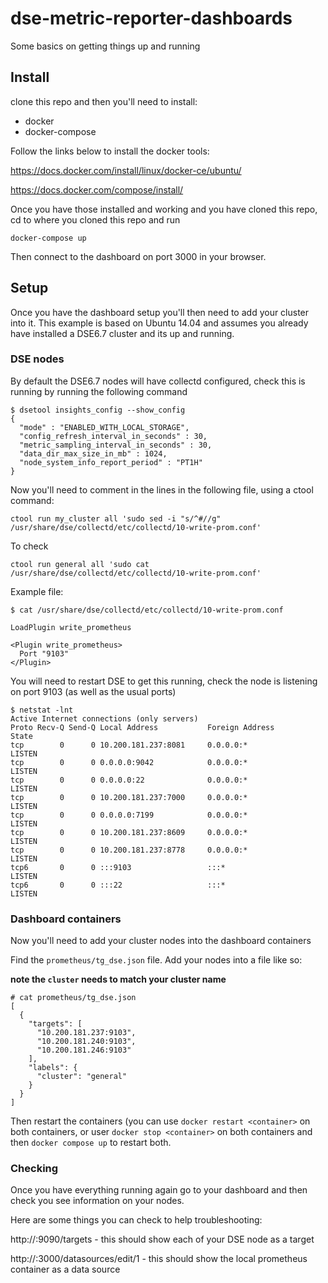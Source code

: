 # dse-metric-reporter-dashboards

Some basics on getting things up and running

## Install

clone this repo and then you'll need to install:

* docker
* docker-compose

Follow the links below to install the docker tools:

https://docs.docker.com/install/linux/docker-ce/ubuntu/

https://docs.docker.com/compose/install/

Once you have those installed and working and you have cloned this repo,
cd to where you cloned this repo and run

```
docker-compose up
```

Then connect to the dashboard on port 3000 in your browser.

## Setup

Once you have the dashboard setup you'll then need to add your cluster into it. This example is based on Ubuntu 14.04 and assumes you already have installed a DSE6.7 cluster and its up and running.

### DSE nodes

By default the DSE6.7 nodes will have collectd configured, check this is running by running the following command

```
$ dsetool insights_config --show_config
{
  "mode" : "ENABLED_WITH_LOCAL_STORAGE",
  "config_refresh_interval_in_seconds" : 30,
  "metric_sampling_interval_in_seconds" : 30,
  "data_dir_max_size_in_mb" : 1024,
  "node_system_info_report_period" : "PT1H"
}
```

Now you'll need to comment in the lines in the following file, using a ctool command:

```
ctool run my_cluster all 'sudo sed -i "s/^#//g" /usr/share/dse/collectd/etc/collectd/10-write-prom.conf'
```

To check

```
ctool run general all 'sudo cat /usr/share/dse/collectd/etc/collectd/10-write-prom.conf'
```

Example file:

```
$ cat /usr/share/dse/collectd/etc/collectd/10-write-prom.conf

LoadPlugin write_prometheus

<Plugin write_prometheus>
  Port "9103"
</Plugin>
```

You will need to restart DSE to get this running, check the node is listening on port 9103 (as well as the usual ports)

```
$ netstat -lnt
Active Internet connections (only servers)
Proto Recv-Q Send-Q Local Address           Foreign Address         State
tcp        0      0 10.200.181.237:8081     0.0.0.0:*               LISTEN
tcp        0      0 0.0.0.0:9042            0.0.0.0:*               LISTEN
tcp        0      0 0.0.0.0:22              0.0.0.0:*               LISTEN
tcp        0      0 10.200.181.237:7000     0.0.0.0:*               LISTEN
tcp        0      0 0.0.0.0:7199            0.0.0.0:*               LISTEN
tcp        0      0 10.200.181.237:8609     0.0.0.0:*               LISTEN
tcp        0      0 10.200.181.237:8778     0.0.0.0:*               LISTEN
tcp6       0      0 :::9103                 :::*                    LISTEN
tcp6       0      0 :::22                   :::*                    LISTEN
```

### Dashboard containers

Now you'll need to add your cluster nodes into the dashboard containers

Find the `prometheus/tg_dse.json` file.
Add your nodes into a file like so:

**note the `cluster` needs to match your cluster name**

```
# cat prometheus/tg_dse.json
[
  {
    "targets": [
      "10.200.181.237:9103",
      "10.200.181.240:9103",
      "10.200.181.246:9103"
    ],
    "labels": {
      "cluster": "general"
    }
  }
]
```

Then restart the containers (you can use `docker restart <container>` on both containers, or user `docker stop <container>` on both containers and then `docker compose up` to restart both.

### Checking

Once you have everything running again go to your dashboard and then check you see information on your nodes.

Here are some things you can check to help troubleshooting:

http://<dashboard ip>:9090/targets - this should show each of your DSE node as a target

http://<dashboard ip>:3000/datasources/edit/1 - this should show the local prometheus container as a data source
  
  
